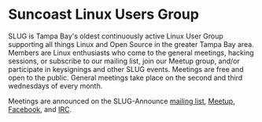 <a name="top"></a>
# Suncoast Linux Users Group


SLUG is Tampa Bay's oldest continuously active Linux User Group
supporting all things Linux and Open Source in the greater Tampa Bay area.
Members are Linux enthusiasts who come to the general meetings, hacking sessions,
or subscribe to our mailing list, join our Meetup group, and/or participate in
keysignings and other SLUG events.  Meetings are free and open to the public.
General meetings take place on the second and third wednesdays of every month.

Meetings are announced on the SLUG-Announce [mailing list][lists], [Meetup][meetup],
[Facebook][facebook], and [IRC][irc].

[meetup]: http://meetup.suncoastlug.org
[facebook]: https://www.facebook.com/groups/slug.fl/
[irc]: /page/irc.html
[lists]: /page/lists.html
